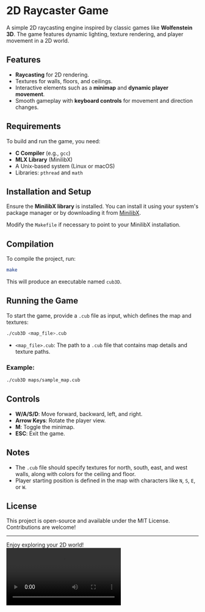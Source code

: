 # 2D Raycaster Game

A simple 2D raycasting engine inspired by classic games like **Wolfenstein 3D**. The game features dynamic lighting, texture rendering, and player movement in a 2D world.

## Features

- **Raycasting** for 2D rendering.
- Textures for walls, floors, and ceilings.
- Interactive elements such as a **minimap** and **dynamic player movement**.
- Smooth gameplay with **keyboard controls** for movement and direction changes.

## Requirements

To build and run the game, you need:

- **C Compiler** (e.g., `gcc`)
- **MLX Library** (MinilibX)
- A Unix-based system (Linux or macOS)
- Libraries: `pthread` and `math`

## Installation and Setup

Ensure the **MinilibX library** is installed. You can install it using your system's package manager or by downloading it from [MinilibX](https://github.com/42Paris/minilibx-linux).

Modify the `Makefile` if necessary to point to your MinilibX installation.

## Compilation

To compile the project, run:

```bash
make
```

This will produce an executable named `cub3D`.

## Running the Game

To start the game, provide a `.cub` file as input, which defines the map and textures:

```bash
./cub3D <map_file>.cub
```

- `<map_file>.cub`: The path to a `.cub` file that contains map details and texture paths.

### Example:

```bash
./cub3D maps/sample_map.cub
```

## Controls

- **W/A/S/D**: Move forward, backward, left, and right.
- **Arrow Keys**: Rotate the player view.
- **M**: Toggle the minimap.
- **ESC**: Exit the game.

## Notes

- The `.cub` file should specify textures for north, south, east, and west walls, along with colors for the ceiling and floor.
- Player starting position is defined in the map with characters like `N`, `S`, `E`, or `W`.

## License

This project is open-source and available under the MIT License. Contributions are welcome!

---

Enjoy exploring your 2D world!
![](https://private-user-images.githubusercontent.com/142218652/408624709-1f36b085-deb6-4193-9b19-d40a05a0131e.mp4?jwt=eyJhbGciOiJIUzI1NiIsInR5cCI6IkpXVCJ9.eyJpc3MiOiJnaXRodWIuY29tIiwiYXVkIjoicmF3LmdpdGh1YnVzZXJjb250ZW50LmNvbSIsImtleSI6ImtleTUiLCJleHAiOjE3MzgzMzgzNTYsIm5iZiI6MTczODMzODA1NiwicGF0aCI6Ii8xNDIyMTg2NTIvNDA4NjI0NzA5LTFmMzZiMDg1LWRlYjYtNDE5My05YjE5LWQ0MGEwNWEwMTMxZS5tcDQ_WC1BbXotQWxnb3JpdGhtPUFXUzQtSE1BQy1TSEEyNTYmWC1BbXotQ3JlZGVudGlhbD1BS0lBVkNPRFlMU0E1M1BRSzRaQSUyRjIwMjUwMTMxJTJGdXMtZWFzdC0xJTJGczMlMkZhd3M0X3JlcXVlc3QmWC1BbXotRGF0ZT0yMDI1MDEzMVQxNTQwNTZaJlgtQW16LUV4cGlyZXM9MzAwJlgtQW16LVNpZ25hdHVyZT01MGYxYmU2MGVlODA4OWZjNmI3NDM2ZDZjMzEzZGE5YmEwMDYwNzkzNWFjZmEzMTFiNjVjNDM3M2U3YjFlODdlJlgtQW16LVNpZ25lZEhlYWRlcnM9aG9zdCJ9.KXnA8gPYN91BO3OkLFJdBDlzHDyBXjsQvYsH8DtWfmg)
